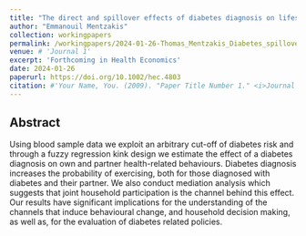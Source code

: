 ```yaml
---
title: "The direct and spillover effects of diabetes diagnosis on lifestyle behaviours"
author: "Emmanouil Mentzakis"
collection: workingpapers
permalink: /workingpapers/2024-01-26-Thomas_Mentzakis_Diabetes_spillover_effects
venue: # 'Journal 1'
excerpt: 'Forthcoming in Health Economics'
date: 2024-01-26
paperurl: https://doi.org/10.1002/hec.4803
citation: #'Your Name, You. (2009). "Paper Title Number 1." <i>Journal 1</i>. 1(1).'
---
```


## Abstract

Using blood sample data we exploit an arbitrary cut-off of diabetes risk and through a fuzzy regression kink design we estimate the effect of a diabetes diagnosis on own and partner health-related behaviours. Diabetes diagnosis increases the probability of exercising, both for those diagnosed with diabetes and their partner. We also conduct mediation analysis which suggests that joint household participation is the channel behind this effect. Our results have significant implications for the understanding of the channels that induce behavioural change, and household decision making, as well as, for the evaluation of diabetes related policies.
